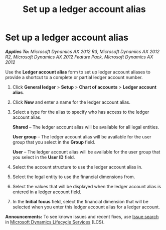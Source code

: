 ﻿---
title: Set up a ledger account alias
TOCTitle: Set up a ledger account alias
ms:assetid: 54fd60a1-6c95-4701-a897-73b71b916ef4
ms:mtpsurl: https://technet.microsoft.com/en-us/library/Hh208959(v=AX.60)
ms:contentKeyID: 36057312
ms.date: 04/18/2014
mtps_version: v=AX.60
f1_keywords:
- ledget account alias
- set up a ledger account alias
---

# Set up a ledger account alias 


_**Applies To:** Microsoft Dynamics AX 2012 R3, Microsoft Dynamics AX 2012 R2, Microsoft Dynamics AX 2012 Feature Pack, Microsoft Dynamics AX 2012_

Use the **Ledger account alias** form to set up ledger account aliases to provide a shortcut to a complete or partial ledger account number.

1.  Click **General ledger** \> **Setup** \> **Chart of accounts** \> **Ledger account alias**.

2.  Click **New** and enter a name for the ledger account alias.

3.  Select a type for the alias to specify who has access to the ledger account alias.
    
    **Shared** – The ledger account alias will be available for all legal entities.
    
    **User group** – The ledger account alias will be available for the user group that you select in the **Group** field.
    
    **User** – The ledger account alias will be available for the user group that you select in the **User ID** field.

4.  Select the account structure to use the ledger account alias in.

5.  Select the legal entity to use the financial dimensions from.

6.  Select the values that will be displayed when the ledger account alias is entered in a ledger account field.

7.  In the **Initial focus** field, select the financial dimension that will be selected when you enter this ledger account alias for a ledger account.

  
**Announcements:** To see known issues and recent fixes, use [Issue search](http://go.microsoft.com/fwlink/?linkid=389258) in [Microsoft Dynamics Lifecycle Services](http://go.microsoft.com/fwlink/?linkid=306505) (LCS).

